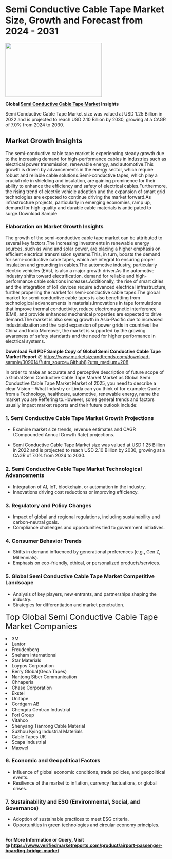 <H1>Semi Conductive Cable Tape Market Size, Growth and Forecast from 2024 - 2031</H1><img class="aligncenter size-medium wp-image-584254" src="https://thirdeyenews.in/wp-content/uploads/2024/09/Global-Market-Research-300x168.jpeg" alt="" width="300" height="168" /><p><strong>Global&nbsp;<a href="https://www.marketsizeandtrends.com/download-sample/309014/?utm_source=Github8j?utm_medium=208">Semi Conductive Cable Tape Market</a> Insights</strong></p><p>Semi Conductive Cable Tape Market size was valued at USD 1.25 Billion in 2022 and is projected to reach USD 2.10 Billion by 2030, growing at a CAGR of 7.0% from 2024 to 2030.</p><p><h2>Market Growth Insights</h2> The semi-conductive cable tape market is experiencing steady growth due to the increasing demand for high-performance cables in industries such as electrical power transmission, renewable energy, and automotive.This growth is driven by advancements in the energy sector, which require robust and reliable cable solutions.Semi-conductive tapes, which play a crucial role in shielding and insulation, are gaining prominence for their ability to enhance the efficiency and safety of electrical cables.Furthermore, the rising trend of electric vehicle adoption and the expansion of smart grid technologies are expected to continue driving the market forward.As infrastructure projects, particularly in emerging economies, ramp up, demand for high-quality and durable cable materials is anticipated to surge.Download Sample <h3>Elaboration on Market Growth Insights</h3> The growth of the semi-conductive cable tape market can be attributed to several key factors.The increasing investments in renewable energy sources, such as wind and solar power, are placing a higher emphasis on efficient electrical transmission systems.This, in turn, boosts the demand for semi-conductive cable tapes, which are integral to ensuring proper insulation and grounding in cables.The automotive industry, particularly electric vehicles (EVs), is also a major growth driver.As the automotive industry shifts toward electrification, demand for reliable and high-performance cable solutions increases.Additionally, the rise of smart cities and the integration of IoT devices require advanced electrical infrastructure, further propelling the market for semi-conductive cable tapes.The global market for semi-conductive cable tapes is also benefitting from technological advancements in materials.Innovations in tape formulations that improve thermal conductivity, reduce electromagnetic interference (EMI), and provide enhanced mechanical properties are expected to drive demand.The market is also seeing growth in Asia-Pacific due to increased industrialization and the rapid expansion of power grids in countries like China and India.Moreover, the market is supported by the growing awareness of safety standards and the need for higher performance in electrical systems.</p><p><span class=""><strong>Download Full PDF Sample Copy of Global Semi Conductive Cable Tape Market Report</strong> @ <a href="https://www.marketsizeandtrends.com/download-sample/309014/?utm_source=Github8j?utm_medium=208" target="_blank">https://www.marketsizeandtrends.com/download-sample/309014/?utm_source=Github8j?utm_medium=208</a></span></p><p>In order to make an accurate and perceptive description of future scope of a Global&nbsp;Semi Conductive Cable Tape Market Market as Global&nbsp;Semi Conductive Cable Tape Market Market of 2025, you need to describe a clear Vision &ndash; What Industry or Linda can you think of for example: Quote from a Technology, healthcare, automotive, renewable energy, name the market you are Reffering to.However, some general trends and factors usually impact market reports and their future outlook include:</p><h3>1.&nbsp;<strong>Semi Conductive Cable Tape Market Growth Projections</strong></h3><ul><li>Examine market size trends, revenue estimates and CAGR (Compounded Annual Growth Rate) projections.</li><li><p>Semi Conductive Cable Tape Market size was valued at USD 1.25 Billion in 2022 and is projected to reach USD 2.10 Billion by 2030, growing at a CAGR of 7.0% from 2024 to 2030.</p></li></ul><h3>2.&nbsp;<strong>Semi Conductive Cable Tape Market Technological Advancements</strong></h3><ul><li>Integration of AI, IoT, blockchain, or automation in the industry.</li><li>Innovations driving cost reductions or improving efficiency.</li></ul><h3>3.&nbsp;<strong>Regulatory and Policy Changes</strong></h3><ul><li>Impact of global and regional regulations, including sustainability and carbon-neutral goals.</li><li>Compliance challenges and opportunities tied to government initiatives.</li></ul><h3>4.&nbsp;<strong>Consumer Behavior Trends</strong></h3><ul><li>Shifts in demand influenced by generational preferences (e.g., Gen Z, Millennials).</li><li>Emphasis on eco-friendly, ethical, or personalized products/services.</li></ul><h3>5.&nbsp;<strong>Global Semi Conductive Cable Tape Market Competitive Landscape</strong></h3><ul><li>Analysis of key players, new entrants, and partnerships shaping the industry.</li><li>Strategies for differentiation and market penetration.</li></ul><p data-pm-slice="1 1 []"><span style="color: inherit; font-family: inherit; font-size: 25px;">Top Global Semi Conductive Cable Tape Market Companies</span></p><div class="" data-test-id=""><p><li>3M</li><li> Lantor</li><li> Freudenberg</li><li> Sneham International</li><li> Star Materials</li><li> Loypos Corporation</li><li> Berry Global(Geca Tapes)</li><li> Nantong Siber Communication</li><li> Chhaperia</li><li> Chase Corporation</li><li> Ekstel</li><li> Unitape</li><li> Cordgarn AB</li><li> Chengdu Centran Industrial</li><li> Fori Group</li><li> Vitahco</li><li> Shenyang Tianrong Cable Material</li><li> Suzhou Kying Industrial Materials</li><li> Cable Tapes UK</li><li> Scapa Industrial</li><li> Maxwel</li></p></div><h3>6.&nbsp;<strong>Economic and Geopolitical Factors</strong></h3><ul><li>Influence of global economic conditions, trade policies, and geopolitical events.</li><li>Resilience of the market to inflation, currency fluctuations, or global crises.</li></ul><h3>7.&nbsp;<strong>Sustainability and ESG (Environmental, Social, and Governance)</strong></h3><ul><li>Adoption of sustainable practices to meet ESG criteria.</li><li>Opportunities in green technologies and circular economy principles.</li></ul><h2><strong style="font-size: 14px;">For More Information or Query, Visit @&nbsp;</strong><a style="background-color: #ffffff; font-size: 14px;" href="https://www.marketsizeandtrends.com/report/semi-conductive-cable-tape-market/" target="_blank">https://www.verifiedmarketreports.com/product/airport-passenger-boarding-bridge-market</a></h2>